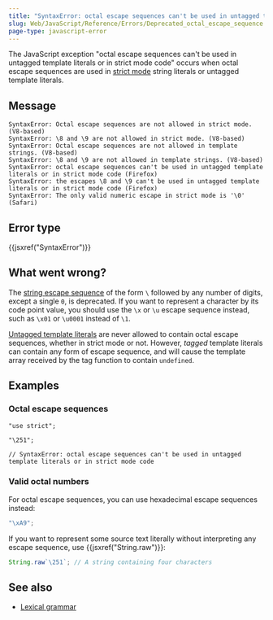```yaml
---
title: "SyntaxError: octal escape sequences can't be used in untagged template literals or in strict mode code"
slug: Web/JavaScript/Reference/Errors/Deprecated_octal_escape_sequence
page-type: javascript-error
---
```




The JavaScript exception "octal escape sequences can't be used in untagged template literals or in strict mode code" occurs when octal escape sequences are used in [strict mode](/Web/JavaScript/Reference/Strict_mode) string literals or untagged template literals.

## Message

```plain
SyntaxError: Octal escape sequences are not allowed in strict mode. (V8-based)
SyntaxError: \8 and \9 are not allowed in strict mode. (V8-based)
SyntaxError: Octal escape sequences are not allowed in template strings. (V8-based)
SyntaxError: \8 and \9 are not allowed in template strings. (V8-based)
SyntaxError: octal escape sequences can't be used in untagged template literals or in strict mode code (Firefox)
SyntaxError: the escapes \8 and \9 can't be used in untagged template literals or in strict mode code (Firefox)
SyntaxError: The only valid numeric escape in strict mode is '\0' (Safari)
```

## Error type

{{jsxref("SyntaxError")}}

## What went wrong?

The [string escape sequence](/Web/JavaScript/Reference/Lexical_grammar#escape_sequences) of the form `\` followed by any number of digits, except a single `0`, is deprecated. If you want to represent a character by its code point value, you should use the `\x` or `\u` escape sequence instead, such as `\x01` or `\u0001` instead of `\1`.

[Untagged template literals](/Web/JavaScript/Reference/Template_literals) are never allowed to contain octal escape sequences, whether in strict mode or not. However, _tagged_ template literals can contain any form of escape sequence, and will cause the template array received by the tag function to contain `undefined`.

## Examples

### Octal escape sequences

```js-nolint example-bad
"use strict";

"\251";

// SyntaxError: octal escape sequences can't be used in untagged template literals or in strict mode code
```

### Valid octal numbers

For octal escape sequences, you can use hexadecimal escape sequences instead:

```js example-good
"\xA9";
```

If you want to represent some source text literally without interpreting any escape sequence, use {{jsxref("String.raw")}}:

```js example-good
String.raw`\251`; // A string containing four characters
```

## See also

- [Lexical grammar](/Web/JavaScript/Reference/Lexical_grammar#escape_sequences)
